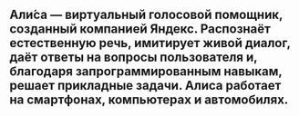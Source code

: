 ## Али́са — виртуальный голосовой помощник, созданный компанией Яндекс. Распознаёт естественную речь, имитирует живой диалог, даёт ответы на вопросы пользователя и, благодаря запрограммированным навыкам, решает прикладные задачи. Алиса работает на смартфонах, компьютерах и автомобилях.